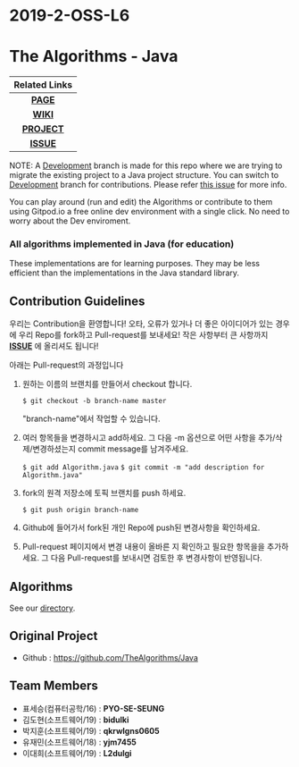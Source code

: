 # 2019-2-OSS-L6
# The Algorithms - Java


| Related Links  |
| :----: |
| [**PAGE**](https://19-2-SKKU-OSS.github.io/2019-2-OSS-L6/) |
| [**WIKI**](https://github.com/19-2-SKKU-OSS/2019-2-OSS-L6/wiki)    |
| [**PROJECT**](https://github.com/19-2-SKKU-OSS/2019-2-OSS-L6/)     |
| [**ISSUE**](https://github.com/19-2-SKKU-OSS/2019-2-OSS-L6/issues) |


NOTE: A [Development](https://github.com/TheAlgorithms/Java/tree/Development) branch is made for this repo where we are trying to migrate the existing project to a Java project structure. You can switch to [Development](https://github.com/TheAlgorithms/Java/tree/Development) branch for contributions. Please refer [this issue](https://github.com/TheAlgorithms/Java/issues/474) for more info.

You can play around (run and edit) the Algorithms or contribute to them using Gitpod.io a free online dev environment with a single click. No need to worry about the Dev enviroment.





### All algorithms implemented in Java (for education)
These implementations are for learning purposes. They may be less efficient than the implementations in the Java standard library.

## Contribution Guidelines
우리는 Contribution을 환영합니다! 
오타, 오류가 있거나 더 좋은 아이디어가 있는 경우에 우리 Repo를 fork하고 Pull-request를 보내세요!
작은 사항부터 큰 사항까지 [**ISSUE**](https://github.com/19-2-SKKU-OSS/2019-2-OSS-L6/issues) 에 올리셔도 됩니다!

아래는 Pull-request의 과정입니다
1. 원하는 이름의 브랜치를 만들어서 checkout 합니다.

   `$ git checkout -b branch-name master`

   "branch-name"에서 작업할 수 있습니다.

2. 여러 항목들을 변경하시고 add하세요. 그 다음 -m 옵션으로 어떤 사항을 추가/삭제/변경하셨는지 commit message를 남겨주세요.

    `$ git add Algorithm.java`
    `$ git commit -m "add description for Algorithm.java"`
    
3. fork의 원격 저장소에 토픽 브랜치를 push 하세요.

   `$ git push origin branch-name`

4. Github에 들어가서 fork된 개인 Repo에 push된 변경사항을 확인하세요.

5. Pull-request 페이지에서 변경 내용이 올바른 지 확인하고 필요한 항목을을 추가하세요. 그 다음 Pull-request를 보내시면 검토한 후 변경사항이 반영됩니다.

## Algorithms
See our [directory](README-ko.md).

## Original Project
- Github :  https://github.com/TheAlgorithms/Java

## Team Members
- 표세승(컴퓨터공학/16) : **PYO-SE-SEUNG**  
- 김도현(소프트웨어/19) : **bidulki**  
- 박지훈(소프트웨어/19) : **qkrwlgns0605**  
- 유재민(소프트웨어/18) : **yjm7455**  
- 이대희(소프트웨어/19) : **L2dulgi**  
